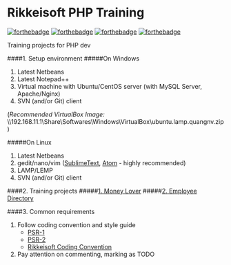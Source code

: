 Rikkeisoft PHP Training
============
[![forthebadge](http://forthebadge.com/images/badges/uses-git.svg)](http://forthebadge.com)
[![forthebadge](http://forthebadge.com/images/badges/ages-12.svg)](http://forthebadge.com)
[![forthebadge](http://forthebadge.com/images/badges/built-by-developers.svg)](http://forthebadge.com)
[![forthebadge](http://forthebadge.com/images/badges/powered-by-electricity.svg)](http://forthebadge.com)


Training projects for PHP dev

####1. Setup environment
#####On Windows
1. Latest Netbeans
2. Latest Notepad++
3. Virtual machine with Ubuntu/CentOS server (with MySQL Server, Apache/Nginx)
4. SVN (and/or Git) client

(*Recommended VirtualBox Image:* \\\192.168.11.1\Share\Softwares\Windows\VirtualBox\ubuntu.lamp.quangnv.zip)

#####On Linux
1. Latest Netbeans
2. gedit/nano/vim ([SublimeText](http://www.sublimetext.com/3), [Atom](https://atom.io) - highly recommended)
3. LAMP/LEMP
4. SVN (and/or Git) client

####2. Training projects
#####[1. Money Lover](https://github.com/rikkeisoft/php-training/blob/master/projects/money-lover/01.Requirement.md)
#####[2. Employee Directory](https://github.com/rikkeisoft/php-training/blob/master/projects/employee-directory/01.Requirement.md)

####3. Common requirements
1. Follow coding convention and style guide    
    - [PSR-1](https://github.com/rikkeisoft/php-training/blob/master/coding-conventions/PSR-1-basic-coding-standard.md)    
    - [PSR-2](https://github.com/rikkeisoft/php-training/blob/master/coding-conventions/PSR-2-coding-style-guide.md)    
    - [Rikkeisoft Coding Convention](https://github.com/rikkeisoft/php-training/blob/master/coding-conventions/Rikkeisoft-additional-coding-conventions.md)
2. Pay attention on commenting, marking as TODO
